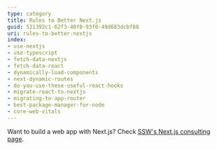 ```yaml
---
type: category
title: Rules to Better Next.js
guid: 521392c1-62f3-40f0-93f0-49d683dcbf88
uri: rules-to-better-nextjs
index:
- use-nextjs
- use-typescript
- fetch-data-nextjs
- fetch-data-react
- dynamically-load-components
- next-dynamic-routes
- do-you-use-these-useful-react-hooks
- migrate-react-to-nextjs
- migrating-to-app-router
- best-package-manager-for-node
- core-web-vitals
---
```


Want to build a web app with Next.js? Check [SSW's Next.js consulting page](https://www.ssw.com.au/consulting/nextjs).
